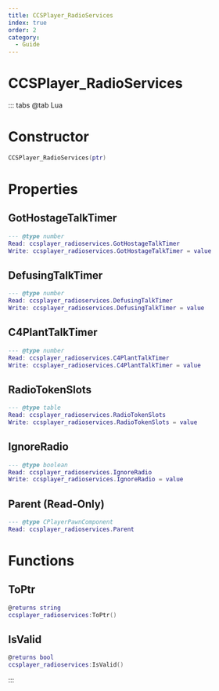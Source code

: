 ```yaml
---
title: CCSPlayer_RadioServices
index: true
order: 2
category:
  - Guide
---
```


# CCSPlayer_RadioServices

::: tabs
@tab Lua
# Constructor
```lua
CCSPlayer_RadioServices(ptr)
```
# Properties
## GotHostageTalkTimer 
```lua
--- @type number
Read: ccsplayer_radioservices.GotHostageTalkTimer
Write: ccsplayer_radioservices.GotHostageTalkTimer = value
```
## DefusingTalkTimer 
```lua
--- @type number
Read: ccsplayer_radioservices.DefusingTalkTimer
Write: ccsplayer_radioservices.DefusingTalkTimer = value
```
## C4PlantTalkTimer 
```lua
--- @type number
Read: ccsplayer_radioservices.C4PlantTalkTimer
Write: ccsplayer_radioservices.C4PlantTalkTimer = value
```
## RadioTokenSlots 
```lua
--- @type table
Read: ccsplayer_radioservices.RadioTokenSlots
Write: ccsplayer_radioservices.RadioTokenSlots = value
```
## IgnoreRadio 
```lua
--- @type boolean
Read: ccsplayer_radioservices.IgnoreRadio
Write: ccsplayer_radioservices.IgnoreRadio = value
```
## Parent (Read-Only)
```lua
--- @type CPlayerPawnComponent
Read: ccsplayer_radioservices.Parent
```
# Functions
## ToPtr
```lua
@returns string
ccsplayer_radioservices:ToPtr()
```
## IsValid
```lua
@returns bool
ccsplayer_radioservices:IsValid()
```

:::